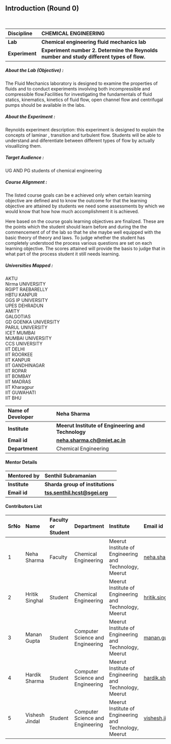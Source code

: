 ## Introduction (Round 0)

<br>

<b>Discipline | <b>CHEMICAL ENGINEERING
:--|:--|
<b> Lab | <b> Chemical engineering fluid mechanics lab
<b> Experiment|     <b> Experiment number 2. Determine the Reynolds number and study different types of flow.

<h5> About the Lab (Objective) : </h5>

The Fluid Mechanics laboratory is designed to examine the properties of fluids and to conduct experiments involving both incompressible and compressible flow.Facilities for investigating the fundamentals of fluid statics, kinematics, kinetics of fluid flow, open channel flow and  centrifugal pumps should be available in the labs.

<h5> About the Experiment : </h5>

Reynolds experiment description: this experiment is designed to explain the concepts of laminar , transition and turbulent flow. Students will be able to understand and diferentiate between different types of flow by actually visuallizing them.

<h5> Target Audience : </h5>

UG AND PG students of chemical engineering

<h5> Course Alignment : </h5>

The listed course goals can be e achieved only when certain learning objective are defined and to know the outcome for that the learning objective are attained by students we need some assessments by which we would know that how how much accomplishment it is achieved.

Here based on the course goals learning objectives are finalized. These are the points which the student should learn before and during the the commencement of of the lab so that he she maybe well equipped with the basic theory of theory and laws. To judge whether the student has completely understood the process various questions are set on each learning objective. The scores attained will provide the basis to judge that in what part of the process student it still needs learning.

<h5> Universities Mapped : </h5>

AKTU<br>
Nirma UNIVERSITY<br>
RGIPT RAEBARELLY<br>
HBTU KANPUR<br>
GGS IP UNIVERSITY<br>
UPES DEHRADUN<br>
AMITY<br>
GALGOTIAS<br>
GD GOENKA UNIVERSITY<br>
PARUL UNIVERSITY<br>
ICET MUMBAI<br>
MUMBAI UNIVERSITY<br>
CCS UNIVERSITY<br>
IIT DELHI<br>
IIT ROORKEE<br>
IIT KANPUR<br>
IIT GANDHINAGAR<br>
IIT ROPAR<br>
IIT BOMBAY<br>
IIT MADRAS<br>
IIT Kharagpur<br>
IIT GUWAHATI<br>
IIT BHU<br>

<b>Name of Developer | <b> Neha Sharma
:--|:--|
<b> Institute | <b> Meerut Institute of Engineering and Technology
<b> Email id|     <b> neha.sharma.ch@miet.ac.in
<b> Department | Chemical Engineering

#### Mentor Details

<b>Mentored by | <b> Senthil Subramanian
:--|:--|
<b> Institute | <b> Sharda group of institutions
<b> Email id|     <b> tss.senthil.hcst@sgei.org

#### Contributors List

SrNo | Name | Faculty or Student | Department| Institute | Email id
:--|:--|:--|:--|:--|:--|
1 | Neha Sharma | Faculty | Chemical Engineering | Meerut Institute of Engineering and Technology, Meerut | neha.sharma.ch@miet.ac.in
2 | Hritik Singhal | Student | Chemical Engineering | Meerut Institute of Engineering and Technology, Meerut |hritik.singhal.ch.2017@miet.ac.in
3 | Manan Gupta | Student | Computer Science and Engineering | Meerut Institute of Engineering and Technology, Meerut |manan.gupta.cs.2018@miet.ac.in
4 | Hardik Sharma | Student | Computer Science and Engineering | Meerut Institute of Engineering and Technology, Meerut |hardik.sharma.cs.2018@miet.ac.in
5 | Vishesh Jindal | Student | Computer Science and Engineering | Meerut Institute of Engineering and Technology, Meerut |vishesh.jindal.cs.2018@miet.ac.in


<br>

